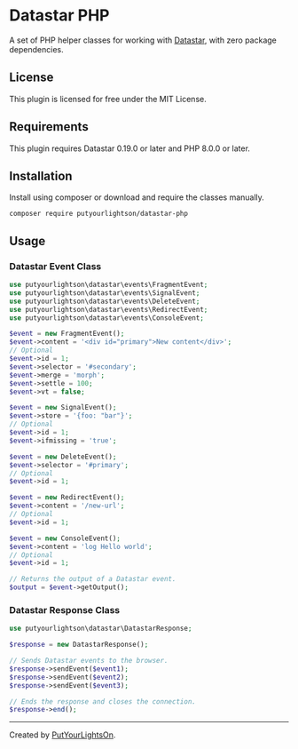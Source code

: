 # Datastar PHP

A set of PHP helper classes for working with [Datastar](https://data-star.dev/), with zero package dependencies.

## License

This plugin is licensed for free under the MIT License.

## Requirements

This plugin requires Datastar 0.19.0 or later and PHP 8.0.0 or later.

## Installation

Install using composer or download and require the classes manually.

```shell
composer require putyourlightson/datastar-php
```

## Usage

### Datastar Event Class

```php
use putyourlightson\datastar\events\FragmentEvent;
use putyourlightson\datastar\events\SignalEvent;
use putyourlightson\datastar\events\DeleteEvent;
use putyourlightson\datastar\events\RedirectEvent;
use putyourlightson\datastar\events\ConsoleEvent;

$event = new FragmentEvent();
$event->content = '<div id="primary">New content</div>';
// Optional
$event->id = 1;
$event->selector = '#secondary';
$event->merge = 'morph';
$event->settle = 100;
$event->vt = false;

$event = new SignalEvent();
$event->store = '{foo: "bar"}';
// Optional
$event->id = 1;
$event->ifmissing = 'true';

$event = new DeleteEvent();
$event->selector = '#primary';
// Optional
$event->id = 1;

$event = new RedirectEvent();
$event->content = '/new-url';
// Optional
$event->id = 1;

$event = new ConsoleEvent();
$event->content = 'log Hello world';
// Optional
$event->id = 1;

// Returns the output of a Datastar event.
$output = $event->getOutput();
```

### Datastar Response Class

```php
use putyourlightson\datastar\DatastarResponse;

$response = new DatastarResponse();

// Sends Datastar events to the browser.
$response->sendEvent($event1);
$response->sendEvent($event2);
$response->sendEvent($event3);

// Ends the response and closes the connection.
$response->end();
```

---

Created by [PutYourLightsOn](https://putyourlightson.com/).
